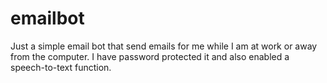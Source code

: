 # emailbot

Just a simple email bot that send emails for me while I am at work or away from the computer. I have password protected it and also enabled a speech-to-text function.
